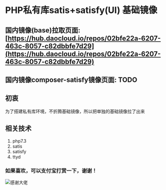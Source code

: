 # PHP私有库satis+satisfy(UI) 基础镜像

## 国内镜像(base)拉取页面: [https://hub.daocloud.io/repos/02bfe22a-6207-463c-8057-c82dbbfe7d29](https://hub.daocloud.io/repos/02bfe22a-6207-463c-8057-c82dbbfe7d29)
## 国内镜像composer-satisfy镜像页面: TODO

## 初衷
为了搭建私有库环境，不折腾基础镜像，所以把单独的基础镜像拉了出来

## 相关技术
1. php7.3
2. satis
3. satisfy
4. ttyd


### 如果喜欢，可以支付宝打赏一下，谢谢！
![感谢大佬](http://www.ninja911.com/images/pay2me/alipay.png)
